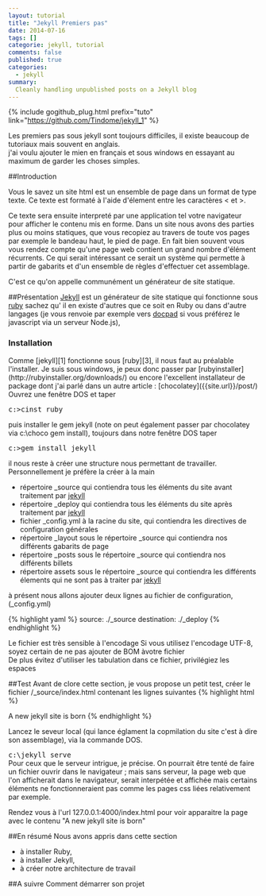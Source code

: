 ```yaml
---
layout: tutorial
title: "Jekyll Premiers pas"
date: 2014-07-16
tags: []
categorie: jekyll, tutorial
comments: false
published: true
categories:
  - jekyll
summary:
  Cleanly handling unpublished posts on a Jekyll blog
---
```




{% include gogithub_plug.html prefix="tuto" link="https://github.com/Tindome/jekyll_1" %}

<p class="lead">
Les premiers pas sous jekyll sont toujours difficiles, il existe beaucoup de tutoriaux mais souvent en anglais.<br />j'ai voulu ajouter le mien en français et sous windows en essayant au maximum de garder les choses simples.
</p>

##Introduction

Vous le savez un site html est un ensemble de page dans un format de type texte. Ce texte est formaté à l'aide d'élement entre les caractères < et >.

Ce texte sera ensuite interpreté par une application tel votre navigateur pour afficher le contenu mis en forme.
Dans un site nous avons des parties plus ou moins statiques, que vous recopiez au travers de toute vos pages par exemple le bandeau haut, le pied de page. En fait bien souvent vous vous rendez compte qu'une page web
contient un grand nombre d'élément récurrents.
Ce qui serait intéressant ce serait un système qui permette à partir de gabarits et d'un ensemble de règles d'effectuer cet assemblage.

C'est ce qu'on appelle communément un générateur de site statique.


##Présentation
[Jekyll][1] est un générateur de site statique qui fonctionne sous [ruby][3] sachez qu' il en existe d'autres que ce soit en Ruby ou dans d'autre langages (je vous renvoie par exemple vers [docpad][2] si vous préférez le javascript
  via un serveur Node.js),

<h3 id="installation">Installation</h3>
Comme [jekyll][1] fonctionne sous [ruby][3], il nous faut au préalable l'installer. Je suis sous windows, je peux donc passer par [rubyinstaller](http://rubyinstaller.org/downloads/)
ou encore l'excellent installateur de package dont j'ai parlé dans un autre article : [chocolatey]({{site.url}}/post/)
Ouvrez une fenêtre DOS et taper

<kbd>c\:>cinst ruby</kbd>

puis installer le gem jekyll (note on peut également passer par chocolatey via c:\choco gem install), toujours dans notre fenêtre DOS taper

<kbd>c\:>gem install jekyll</kbd>

il nous reste à créer une structure nous permettant de travailler. Personnellement je préfère la créer à la main

* répertoire \_source qui contiendra tous les éléments du site avant traitement par [jekyll][1]
* répertoire \_deploy qui contiendra tous les éléments du site après traitement par [jekyll][1]
* fichier \_config.yml à la racine du site, qui contiendra les directives de configuration générales
* répertoire \_layout sous le répertoire \_source qui contiendra nos différents gabarits de page
* répertoire \_posts sous le répertoire \_source qui contiendra nos différents billets
* répertoire assets sous le répertoire \_source qui contiendra les différents élements qui ne sont pas à traiter par [jekyll][1]

à présent nous allons ajouter deux lignes au fichier de configuration, (\_config.yml)

{% highlight yaml %}
source:      ./_source
destination: ./_deploy
{% endhighlight %}


<div class="doc-callout doc-callout-warning">
Le fichier est très sensible à l'encodage
Si vous utilisez l'encodage UTF-8, soyez certain de ne pas ajouter de BOM àvotre fichier<br />
De plus évitez d'utiliser les tabulation dans ce fichier, privilégiez les espaces
</div>

##Test
Avant de clore cette section, je vous propose un petit test, créer le fichier /\_source/index.html
contenant les lignes suivantes
{% highlight html %}
<html>
<head></head>
<body>A new jekyll site is born</body>
</html>
{% endhighlight %}

Lancez le seveur local (qui lance églament la copmilation du site c'est à dire son assemblage), via la commande DOS.

<kbd>
c:\jekyll serve
</kbd>

<div class="doc-callout doc-callout-info">
Pour ceux que le serveur intrigue, je précise.
On pourrait être tenté de faire un fichier ouvrir dans le navigateur ; mais sans serveur, la page web que l'on afficherait dans le navigateur,
serait interpétée et affichée mais certains éléments ne fonctionneraient pas comme les pages css liées relativement par exemple.
</div>

Rendez vous à l'url 127.0.0.1:4000/index.html pour voir apparaitre la page avec le contenu "A new jekyll site is born"


##En résumé
Nous avons appris dans cette section

* à installer Ruby,
* à installer Jekyll,
* à créer notre architecture de travail

##A suivre
Comment démarrer son projet


[1]: http://jekyllrb.com/  "Aller sur le site web de jekyll"
[2]: hhttp://docpad.org    "Aller sur le site web de docpad"
[3]: http://ruby.org       "Aller sur le site web de ruby"


<script type="text/javascript">
<!--
jQuery(document).ready(function(){
	//Shadowbox.init();
	//prettyPrint();
	jQuery('.bs-docs-sidenav').affix({
		offset: {
			top: 150,
			bottom: 270
		}
	});
	jQuery('a[href*=#]').click(function (e) {
		var hash = jQuery(this).attr('href');
		e.preventDefault();
		var dest = 0;
		if (jQuery(this.hash).offset().top > (jQuery(document).height() - jQuery(window).height())){
			dest = jQuery(document).height() - jQuery(window).height();
		}else{
			dest = jQuery(this.hash).offset().top;
		}
		jQuery('html,body').animate({scrollTop:dest}, 1000, 'swing');
	});
});
-->
</script>
